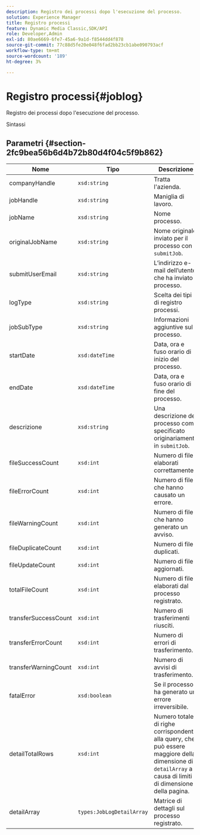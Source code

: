 ```yaml
---
description: Registro dei processi dopo l'esecuzione del processo.
solution: Experience Manager
title: Registro processi
feature: Dynamic Media Classic,SDK/API
role: Developer,Admin
exl-id: 80ae6669-6fe7-45a6-9a1d-f8544dd4f878
source-git-commit: 77c88d5fe20e048f6fad2bb23cb1abe090793acf
workflow-type: tm+mt
source-wordcount: '189'
ht-degree: 3%

---
```


# Registro processi{#joblog}

Registro dei processi dopo l&#39;esecuzione del processo.

Sintassi

## Parametri {#section-2fc9bea56b6d4b72b80d4f04c5f9b862}

| Nome | Tipo | Descrizione |
|---|---|---|
| companyHandle | `xsd:string` | Tratta l&#39;azienda. |
| jobHandle | `xsd:string` | Maniglia di lavoro. |
| jobName | `xsd:string` | Nome processo. |
| originalJobName | `xsd:string` | Nome originale inviato per il processo con `submitJob`. |
| submitUserEmail | `xsd:string` | L’indirizzo e-mail dell’utente che ha inviato il processo. |
| logType | `xsd:string` | Scelta dei tipi di registro processi. |
| jobSubType | `xsd:string` | Informazioni aggiuntive sul processo. |
| startDate | `xsd:dateTime` | Data, ora e fuso orario di inizio del processo. |
| endDate | `xsd:dateTime` | Data, ora e fuso orario di fine del processo. |
| descrizione | `xsd:string` | Una descrizione del processo come specificato originariamente in `submitJob`. |
| fileSuccessCount | `xsd:int` | Numero di file elaborati correttamente. |
| fileErrorCount | `xsd:int` | Numero di file che hanno causato un errore. |
| fileWarningCount | `xsd:int` | Numero di file che hanno generato un avviso. |
| fileDuplicateCount | `xsd:int` | Numero di file duplicati. |
| fileUpdateCount | `xsd:int` | Numero di file aggiornati. |
| totalFileCount | `xsd:int` | Numero di file elaborati dal processo registrato. |
| transferSuccessCount | `xsd:int` | Numero di trasferimenti riusciti. |
| transferErrorCount | `xsd:int` | Numero di errori di trasferimento. |
| transferWarningCount | `xsd:int` | Numero di avvisi di trasferimento. |
| fatalError | `xsd:boolean` | Se il processo ha generato un errore irreversibile. |
| detailTotalRows | `xsd:int` | Numero totale di righe corrispondenti alla query, che può essere maggiore della dimensione di `detailArray` a causa di limiti di dimensione della pagina. |
| detailArray | `types:JobLogDetailArray` | Matrice di dettagli sul processo registrato. |
